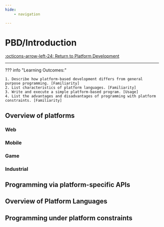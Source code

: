 ```yaml
---
hide:
    - navigation 

---
```

# PBD/Introduction

[:octicons-arrow-left-24: Return to Platform Development](/Bodies-of-Knowledge/Platform-Development/)

---

??? info "Learning Outcomes:"

    1. Describe how platform-based development differs from general purpose programming. [Familiarity]
    2. List characteristics of platform languages. [Familiarity]
    3. Write and execute a simple platform-based program. [Usage]
    4. List the advantages and disadvantages of programming with platform constraints. [Familiarity]

## Overview of platforms

### Web

### Mobile

### Game

### Industrial

## Programming via platform-specific APIs

## Overview of Platform Languages

## Programming under platform constraints
